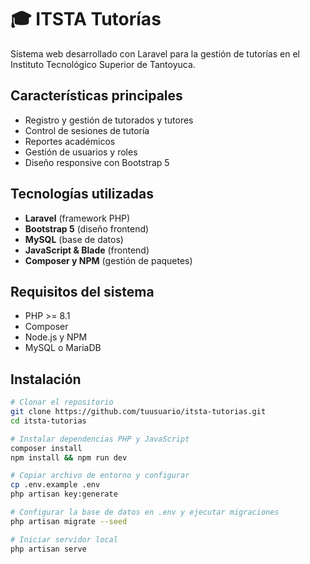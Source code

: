 # 🎓 ITSTA Tutorías

Sistema web desarrollado con Laravel para la gestión de tutorías en el Instituto Tecnológico Superior de Tantoyuca.

##  Características principales

- Registro y gestión de tutorados y tutores
- Control de sesiones de tutoría
- Reportes académicos
- Gestión de usuarios y roles
- Diseño responsive con Bootstrap 5

##  Tecnologías utilizadas

- **Laravel** (framework PHP)
- **Bootstrap 5** (diseño frontend)
- **MySQL** (base de datos)
- **JavaScript & Blade** (frontend)
- **Composer y NPM** (gestión de paquetes)

##  Requisitos del sistema

- PHP >= 8.1
- Composer
- Node.js y NPM
- MySQL o MariaDB

## Instalación

```bash
# Clonar el repositorio
git clone https://github.com/tuusuario/itsta-tutorias.git
cd itsta-tutorias

# Instalar dependencias PHP y JavaScript
composer install
npm install && npm run dev

# Copiar archivo de entorno y configurar
cp .env.example .env
php artisan key:generate

# Configurar la base de datos en .env y ejecutar migraciones
php artisan migrate --seed

# Iniciar servidor local
php artisan serve

